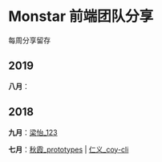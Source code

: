 # Monstar 前端团队分享

每周分享留存

## 2019

**八月**：

## 2018

**九月**：[梁怡_123](20180910/123)

**七月**：[秋霞_prototypes](20180710/prototypes) | [仁义_coy-cli](20180716/coy-cli)

